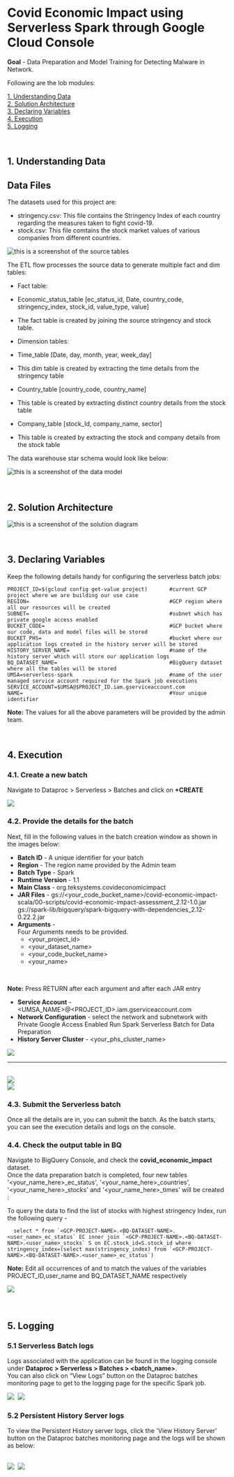 # Covid Economic Impact using Serverless Spark through Google Cloud Console

**Goal** - Data Preparation and Model Training for Detecting Malware in Network.

Following are the lob modules:

[1. Understanding Data](05b_covid_economic_impact_console_execution.md#1-understanding-data)<br>
[2. Solution Architecture](05b_covid_economic_impact_console_execution.md#2-solution-architecture)<br>
[3. Declaring Variables](05b_covid_economic_impact_console_execution.md#3-declaring-variables)<br>
[4. Execution](05b_covid_economic_impact_console_execution.md#4-execution)<br>
[5. Logging](05b_covid_economic_impact_console_execution.md#5-logging)<br>

<br>

## 1. Understanding Data

## Data Files
The datasets used for this project are:
- stringency.csv: This file contains the Stringency Index of each country regarding the measures taken to fight covid-19.
- stock.csv: This file comtains the stock market values of various companies from different countries.

![this is a screenshot of the source tables](../images/Source_tables.png)

The ETL flow processes the source data to generate multiple fact and dim tables:

- Fact table:
- Economic_status_table [ec_status_id, Date, country_code, stringency_index, stock_id, value_type, value]
- The fact table is created by joining the source stringency and stock table.

- Dimension tables:
- Time_table [Date, day, month, year, week_day]
- This dim table is created by extracting the time details from the stringency table
- Country_table [country_code, country_name]
- This table is created by extracting distinct country details from the stock table
- Company_table [stock_Id, company_name, sector]
- This table is created by extracting the stock and company details from the stock table


The data warehouse star schema would look like below:

![this is a screenshot of the data model](../images/Data_model.PNG)

<br>

## 2. Solution Architecture

![this is a screenshot of the solution diagram](../images/Flow_of_Resources.png)

<br>

## 3. Declaring Variables

Keep the following details handy for configuring the serverless batch jobs:

```
PROJECT_ID=$(gcloud config get-value project)       #current GCP project where we are building our use case
REGION=                                             #GCP region where all our resources will be created
SUBNET=                                             #subnet which has private google access enabled
BUCKET_CODE=                                        #GCP bucket where our code, data and model files will be stored
BUCKET_PHS=                                         #bucket where our application logs created in the history server will be stored
HISTORY_SERVER_NAME=                                #name of the history server which will store our application logs
BQ_DATASET_NAME=                                    #BigQuery dataset where all the tables will be stored
UMSA=serverless-spark                               #name of the user managed service account required for the Spark job executions
SERVICE_ACCOUNT=$UMSA@$PROJECT_ID.iam.gserviceaccount.com
NAME=                                               #Your unique identifier
```
**Note:** The values for all the above parameters will be provided by the admin team.

<br>

## 4. Execution

### 4.1. Create a new batch
Navigate to Dataproc > Serverless > Batches and click on **+CREATE**

<kbd>
<img src=../images/image23.png />
</kbd>

### 4.2. Provide the details for the batch

Next, fill in the following values in the batch creation window as shown in the images below:

- **Batch ID**   - A unique identifier for your batch
- **Region**     - The region name provided by the Admin team
- **Batch Type**    - Spark
- **Runtime Version** - 1.1
- **Main Class** - org.teksystems.covideconomicimpact
- **JAR Files** - gs://<your_code_bucket_name>/covid-economic-impact-scala/00-scripts/covid-economic-impact-assessment_2.12-1.0.jar <br>
                  gs://spark-lib/bigquery/spark-bigquery-with-dependencies_2.12-0.22.2.jar 
- **Arguments** - <br>
  Four Arguments needs to be provided. <br>
    * <your_project_id>
    * <your_dataset_name>
    * <your_code_bucket_name>
    * <your_name>

<br>

  **Note:** Press RETURN after each argument and after each JAR entry

- **Service Account** - <UMSA_NAME>@<PROJECT_ID>.iam.gserviceaccount.com
- **Network Configuration** - select the network and subnetwork with Private Google Access Enabled
Run Spark Serverless Batch for Data Preparation
- **History Server Cluster** - <your_phs_cluster_name>

<kbd>
<img src=../images/image24.png />
</kbd>

<hr>

<br>

<kbd>
<img src=../images/image25.png />
</kbd>

<br>

  <kbd>
  <img src=../images/image26.png />
  </kbd>

<br>

### 4.3. Submit the Serverless batch
Once all the details are in, you can submit the batch. As the batch starts, you can see the execution details and logs on the console.

### 4.4. Check the output table in BQ

Navigate to BigQuery Console, and check the **covid_economic_impact** dataset. <br>
Once the data preparation batch is completed, four new tables '<your_name_here>_ec_status', '<your_name_here>_countries', '<your_name_here>_stocks' and '<your_name_here>_times' will be created :

To query the data to find the list of stocks with highest stringency Index, run the following query -
```
  select * from `<GCP-PROJECT-NAME>.<BQ-DATASET-NAME>.<user_name>_ec_status` EC inner join `<GCP-PROJECT-NAME>.<BQ-DATASET-NAME>.<user_name>_stocks` S on EC.stock_id=S.stock_id where stringency_index=(select max(stringency_index) from `<GCP-PROJECT-NAME>.<BQ-DATASET-NAME>.<user_name>_ec_status`)

```

**Note:** Edit all occurrences of <GCP-PROJECT-NAME> and <BQ-DATASET-NAME> to match the values of the variables PROJECT_ID,user_name and BQ_DATASET_NAME respectively

<kbd>
<img src=../images/bigquery.PNG />
</kbd>

<br>

<br>

<br>

## 5. Logging

### 5.1 Serverless Batch logs

Logs associated with the application can be found in the logging console under
**Dataproc > Serverless > Batches > <batch_name>**.
<br> You can also click on “View Logs” button on the Dataproc batches monitoring page to get to the logging page for the specific Spark job.

<kbd>
<img src=../images/image10.PNG />
</kbd>

<kbd>
<img src=../images/image11.png />
</kbd>

<br>

### 5.2 Persistent History Server logs

To view the Persistent History server logs, click the 'View History Server' button on the Dataproc batches monitoring page and the logs will be shown as below:

<br>

<kbd>
<img src=../images/image12.PNG />
</kbd>

<kbd>
<img src=../images/image13.PNG />
</kbd>

<br>

